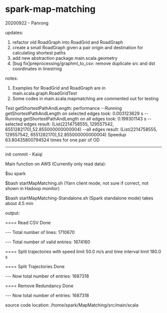 # spark-map-matching

20200922 - Panrong

updates:
1. refactor old RoadGraph into RoadGrid and RoadGraph
2. create a small RoadGraph given a pair origin and destination for calculating shortest paths
3. add new abstraction package main.scala.geometry
4. [bug fix]preprocessing/graphml_to_csv: remove duplicate src and dst coordinates in linestring

notes:
1. Examples for RoadGrid and RoadGraph are in main.scala.graph.RoadGridTest
2. Some codes in main.scala.mapmatching are commented out for testing

Test getShortestPathAndLength: performance
--Running getShortestPathAndLength on selected edges took: 0.003123629 s
--Running getShortestPathAndLength on all edges took: 0.199301143 s
--selected edges result: (List(2214758555, 129557542, 6551282170),52.855000000000004)
--all edges result: (List(2214758555, 129557542, 6551282170),52.855000000000004)
Speedup 63.80435800794524 times for one pair of OD

-------------------------------------------------

init commit - Kaiqi


Main function on AWS (Currently only read data):

  $su spark
	
  $bash startMapMatching.sh (Yarn client mode, not sure if correct, not shown in Hadoop monitor)
	
  $bash startMapMatching-Standalone.sh (Spark standalone mode) takes about 4.5 min
	
  output:
	
  ==== Read CSV Done
	
  --- Total number of lines: 1710670
	
  --- Total number of valid entries: 1674160
	
  ==== Split trajectories with speed limit 50.0 m/s and time interval limit 180.0 s
	
  ==== Split Trajectories Done
	
  --- Now total number of entries: 1687318
	
  ==== Remove Redundancy Done
	
  --- Now total number of entries: 1687318
	

source code location: /home/spark/MapMatching/src/main/scala
